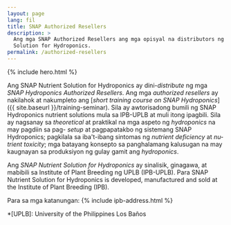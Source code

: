 ```yaml
---
layout: page
lang: fil
title: SNAP Authorized Resellers
description: >
  Ang mga SNAP Authorized Resellers ang mga opisyal na distributors ng SNAP Nutrient
  Solution for Hydroponics.
permalink: /authorized-resellers
---
```


{% include hero.html %}

Ang SNAP Nutrient Solution for Hydroponics ay dini-<i lang="en">distribute</i>
ng mga <i lang="en">SNAP Hydroponics Authorized Resellers</i>. Ang mga
<i lang="en">authorized resellers</i> ay nakilahok at nakumpleto ang 
[<i lang="en">short training course on SNAP Hydroponics</i>]({{ site.baseurl }}/training-seminar).
Sila ay awtorisadong bumili ng SNAP Hydroponics nutrient solutions mula sa IPB-UPLB
at muli itong ipagbili. Sila ay nagsanay sa <i lang="en">theoretical</i> at
praktikal na mga aspeto ng <i lang="en">hydroponics</i> na may pagdiin sa pag-
<i lang="en">setup</i> at pagpapatakbo ng sistemang SNAP Hydroponics; pagkilala
sa iba't-ibang sintomas ng <i lang="en">nutrient deficiency</i> at <i lang="en">
nutrient toxicity</i>; mga batayang konsepto sa panghalamang kalusugan na may
kaugnayan sa produksiyon ng gulay gamit ang <i lang="en">hydroponics</i>.

Ang <i lang="en">SNAP Nutrient Solution for Hydroponics</i> ay sinalisik, ginagawa,
at mabibili sa Institute of Plant Breeding ng UPLB (IPB-UPLB). Para 
SNAP Nutrient Solution for Hydroponics is developed, manufactured and sold at
the Institute of Plant Breeding (IPB).

Para sa mga katanungan: 
{% include ipb-address.html %}

*[UPLB]: University of the Philippines Los Baños


